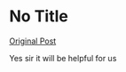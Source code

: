 # No Title

[Original Post](https://discourse.onlinedegree.iitm.ac.in/t/168449/67)

<p>Yes sir it will be helpful for us</p>